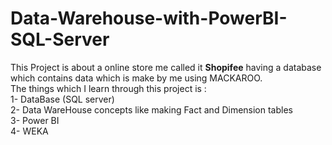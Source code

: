 # Data-Warehouse-with-PowerBI-SQL-Server
This Project is about a online store me called it <strong>Shopifee</strong> having a database which contains data which is make by me using MACKAROO.
<br>
The things which I learn through this project is :
<br>
1- DataBase (SQL server)<br>
2- Data WareHouse concepts like making Fact and Dimension tables <br>
3- Power BI <br>
4- WEKA      
